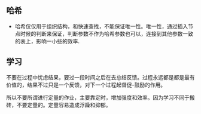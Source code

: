 ## 哈希
* 哈希仅仅用于组织结构，和快速查找，不能保证唯一性。唯一性，通过插入节点时候的判断来保证，判断参数不作为哈希参数也可以，连接到其他参数一致的表上，影响一小些的效率.

## 学习
不要在过程中忧虑结果，要过一段时间之后在去总结反馈。过程永远都是都是最有价值的，结果不过只是一个反馈，对下一个过程起督促-鼓励的作用。

所以不要所谓进行定量的作业，主要靠定时，增加强度和效率。因为学习不同于搬砖，不要定量的。定量容易造成浮躁和抑郁。
